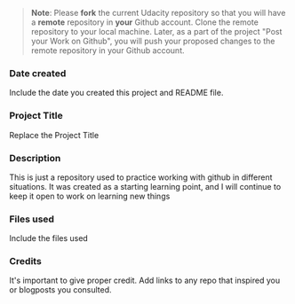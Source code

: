 >**Note**: Please **fork** the current Udacity repository so that you will have a **remote** repository in **your** Github account. Clone the remote repository to your local machine. Later, as a part of the project "Post your Work on Github", you will push your proposed changes to the remote repository in your Github account.

### Date created
Include the date you created this project and README file.

### Project Title
Replace the Project Title

### Description
This is just a repository used to practice working with github in different situations.  It was created as a starting learning point, and I will continue to keep it open to work on learning new things

### Files used
Include the files used

### Credits
It's important to give proper credit. Add links to any repo that inspired you or blogposts you consulted.

